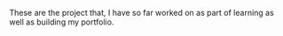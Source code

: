 These are the project that, I have so far worked on as part of learning as well as building my portfolio.
